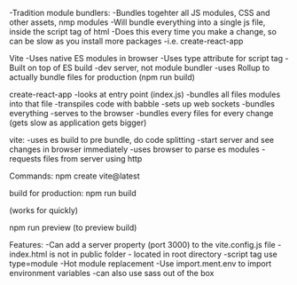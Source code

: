 -Tradition module bundlers: 
    -Bundles togehter all JS modules, CSS and other assets, nmp modules
    -Will bundle everything into a single js file, inside the script tag of html
    -Does this every time you make a change, so can be slow as you install more packages
    -i.e. create-react-app

Vite
-Uses native ES modules in browser
-Uses type attribute for script tag
-Built on top of ES build
-dev server, not module bundler
-uses Rollup to actually bundle files for production (npm run build)


create-react-app
-looks at entry point (index.js)
-bundles all files modules into that file
-transpiles code with babble
-sets up web sockets
-bundles everything
-serves to the browser
-bundles every files for every change (gets slow as application gets bigger)


vite:
-uses es build to pre bundle, do code splitting
-start server and see changes in browser immediately
-uses browser to parse es modules
-requests files from server using http

Commands:
npm create vite@latest

build for production: 
npm run build

(works for quickly)

npm run preview (to preview build)


Features: 
-Can add a server property (port 3000) to the vite.config.js file
-index.html is not in public folder - located in root directory
-script tag use type=module
-Hot module replacement
-Use import.ment.env to import environment variables
-can also use sass out of the box